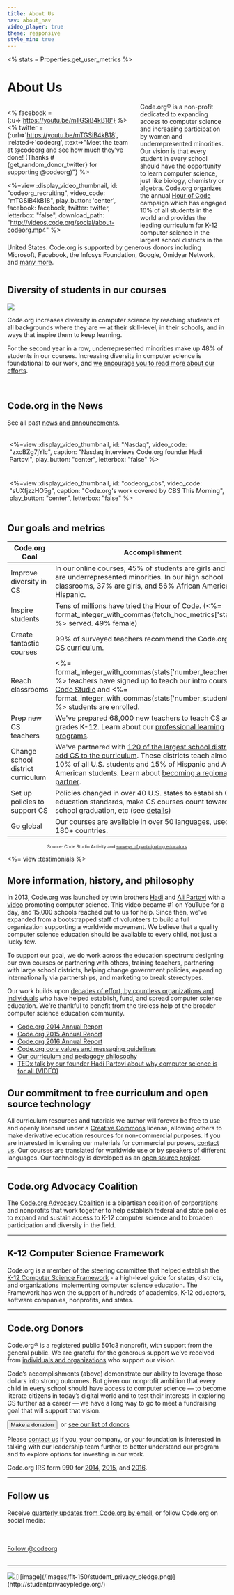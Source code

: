 ```yaml
---
title: About Us
nav: about_nav
video_player: true
theme: responsive
style_min: true
---
```


<%
  stats = Properties.get_user_metrics
%>

# About Us

<div style="float: left; width: 280px; margin-right: 5%;">

<% facebook = {:u=>'https://youtu.be/mTGSiB4kB18'} %>
<% twitter = {:url=>'https://youtu.be/mTGSiB4kB18', :related=>'codeorg', :text=>"Meet the team at @codeorg and see how much they’ve done! (Thanks #{get_random_donor_twitter} for supporting @codeorg)"} %>

<%=view :display_video_thumbnail, id: "codeorg_recruiting", video_code: "mTGSiB4kB18", play_button: 'center', facebook: facebook, twitter: twitter, letterbox: "false", download_path: "http://videos.code.org/social/about-codeorg.mp4" %>

</div>

<div class="col-50">

Code.org&reg; is a non-profit dedicated to expanding access to computer science and increasing participation by women and underrepresented minorities. Our vision is that every student in every school should have the opportunity to learn computer science, just like biology, chemistry or algebra. Code.org organizes the annual <a href="http://hourofcode.com"> Hour of Code</a> campaign which has engaged 10% of all students in the world and provides the leading curriculum for K-12 computer science in the largest school districts in the United States. Code.org is supported by generous donors including Microsoft, Facebook, the Infosys Foundation, Google, Omidyar Network, and <a href="/about/donors">many more</a>.


</div>

<div style="clear: both;"></div>

## Diversity of students in our courses</h2>

<img src="/images/infographics/fit-800/diversity-courses-updated-05-23.png" class ="col-95">

Code.org increases diversity in computer science by reaching students of all backgrounds where they are — at their skill-level, in their schools, and in ways that inspire them to keep learning. 

For the second year in a row, underrepresented minorities make up 48% of students in our courses. Increasing diversity in computer science is foundational to our work, and <a href="/diversity">we encourage you to read more about our efforts</a>. 

<br />


## Code.org in the News
See all past [news and announcements](/about/news).

<div class=col-45 style="float: left; margin: 1%">

<%=view :display_video_thumbnail, id: "Nasdaq", video_code: "zxcBZg7jYlc", caption: "Nasdaq interviews Code.org founder Hadi Partovi", play_button: "center", letterbox: "false" %>

</div>

<div class=col-45 style="float: left; margin: 1%">

<%=view :display_video_thumbnail, id: "codeorg_cbs", video_code: "sUXfjzzHO5g", caption: "Code.org's work covered by CBS This Morning", play_button: "center", letterbox: "false" %>

</div>

<div style="clear: both;"></div>

## Our goals and metrics

| Code.org Goal | Accomplishment                                                                                                                                                                                                                                                                                                    |
|------| ------------------------------------------------------------------------------------------------------------------------------------------------------------------------------------------------------------------------------------------------------------------------------------------------------------------|
| Improve diversity in CS | In our online courses, 45% of students are girls and 48% are underrepresented minorities. In our high school classrooms, 37% are girls, and 56% African American or Hispanic.                                                                                                                                     |
| Inspire students | Tens of millions have tried the [Hour of Code](/learn). (<%= format_integer_with_commas(fetch_hoc_metrics['started']) %> served. 49% female)                                                                                                                                                                      |
| Create fantastic  courses | 99% of surveyed teachers recommend the Code.org [intro CS curriculum](http://studio.code.org).                                                                                                                                                                                                                    |
| Reach classrooms | <%= format_integer_with_commas(stats['number_teachers']) %> teachers have signed up to teach our intro courses on [Code Studio](http://studio.code.org) and <%= format_integer_with_commas(stats['number_students']) %> students are enrolled.                                                                    |
| Prep new CS teachers | We've prepared 68,000 new teachers to teach CS across grades K-12. Learn about our [professional learning programs](/educate).                                                                                                                                                                                    |
| Change school district curriculum | We've partnered with [120 of the largest school districts](/educate/partner-districts) to [add CS to the curriculum](/educate/curriculum). These districts teach almost 10% of all U.S. students and 15% of Hispanic and African American students. Learn about [becoming a regional partner](/educate/districts).|
| Set up policies to support CS | Policies changed in over 40 U.S. states to establish CS education standards, make CS courses count towards high school graduation, etc (see [details](https://docs.google.com/document/d/1J3TbEQt3SmIWuha7ooBPvlWpiK-pNVIV5uuQEzNzdkE/edit))                        |
| Go global | Our courses are available in over 50 languages, used in 180+ countries.                                                                                                                                                                                                                                           |
<center><font size="1">Source: Code Studio Activity and <a href="https://docs.google.com/document/d/1gySkItxiJn_vwb8HIIKNXqen184mRtzDX12cux0ZgZk/pub">surveys of participating educators</a></font></center>

<!-- Teachers Trained: 2679 + K-5 -->

<%= view :testimonials %>

## More information, history, and philosophy
In 2013, Code.org was launched by twin brothers [Hadi](/about/leadership/hadi_partovi) and [Ali Partovi](https://www.crunchbase.com/person/ali-partovi#/entity) with a [video](https://www.youtube.com/watch?v=nKIu9yen5nc) promoting computer science. This video became #1 on YouTube for a day, and 15,000 schools reached out to us for help. Since then, we've expanded from a bootstrapped staff of volunteers to build a full organization supporting a worldwide movement. We believe that a quality computer science education should be available to every child, not just a lucky few.

To support our goal, we do work across the education spectrum: designing our own courses or partnering with others, training teachers, partnering with large school districts, helping change government policies, expanding internationally via partnerships, and marketing to break stereotypes.

Our work builds upon [decades of effort, by countless organizations and individuals](https://docs.google.com/document/d/1rdEUqAkYtKPMD4UeEmpZCAau4_AdIOGbZDqLkePAQrY/pub) who have helped establish, fund, and spread computer science education. We're thankful to benefit from the tireless help of the broader computer science education community.

- [Code.org 2014 Annual Report](/about/2014)
- [Code.org 2015 Annual Report](/about/2015)
- [Code.org 2016 Annual Report](/about/2016)
- [Code.org core values and messaging guidelines](/about/values)
- [Our curriculum and pedagogy philosophy](/educate/curriculum/values)
- [TEDx talk by our founder Hadi Partovi about why computer science is for all (VIDEO)](https://www.youtube.com/watch?v=m-U9wzC9xLk)

## Our commitment to free curriculum and open source technology
All curriculum resources and tutorials we author will forever be free to use and openly licensed under a [Creative Commons](http://creativecommons.org/licenses/by-nc-sa/4.0/) license, allowing others to make derivative education resources for non-commercial purposes. If you are interested in licensing our materials for commercial purposes, [contact us](/contact). Our courses are translated for worldwide use or by speakers of different languages. Our technology is developed as an [open source project](https://github.com/code-dot-org/code-dot-org).

<hr/>

## Code.org Advocacy Coalition
The [Code.org Advocacy Coalition](/advocacy) is a bipartisan coalition of corporations and nonprofits that work together to help establish federal and state policies to expand and sustain access to K-12 computer science and to broaden participation and diversity in the field.

<hr/>


## K-12 Computer Science Framework
Code.org is a member of the steering committee that helped establish the [K-12 Computer Science Framework](http://k12cs.org) - a high-level guide for states, districts, and organizations implementing computer science education. The Framework has won the support of hundreds of academics, K-12 educators, software companies, nonprofits, and states.

<hr/>

## Code.org Donors
Code.org&reg; is a registered public 501c3 nonprofit, with support from the general public. We are grateful for the generous support we’ve received from [individuals and organizations](/about/donors) who support our vision.

Code’s accomplishments (above) demonstrate our ability to leverage those dollars into strong outcomes.  But given our nonprofit ambition that every child in every school should have access to computer science — to become literate citizens in today’s digital world and to test their interests in exploring CS further as a career — we have a long way to go to meet a fundraising goal that will support that vision.

[<button>Make a donation</button>](/donate)&nbsp;&nbsp;or [see our list of donors](/about/donors)

Please [contact us](/contact) if you, your company, or your foundation is interested in talking with our leadership team further to better understand our program and to explore options for investing in our work.

Code.org IRS form 990 for [2014](/files/irs-form.pdf), [2015](/files/irs-form-2015.pdf), and [2016](/files/irs-form-2016.pdf).

<hr/>


## Follow us
Receive [quarterly updates from Code.org by email](http://eepurl.com/wL0XL), or follow Code.org on social media:

<div id="fb-root"></div>
<script>(function(d, s, id) {
  var js, fjs = d.getElementsByTagName(s)[0];
  if (d.getElementById(id)) return;
  js = d.createElement(s); js.id = id;
  js.src = "//connect.facebook.net/en_US/sdk.js#xfbml=1&appId=544354895612633&version=v2.0";
  fjs.parentNode.insertBefore(js, fjs);
}(document, 'script', 'facebook-jssdk'));</script>
<div class="fb-like" data-href="http://www.facebook.com/Code.org" data-layout="button_count" data-action="like" data-show-faces="true" data-share="false"></div>
<br/><br/>
<a href="https://twitter.com/codeorg" class="twitter-follow-button" data-show-count="false" data-size="large">Follow @codeorg</a>
<script>!function(d,s,id){var js,fjs=d.getElementsByTagName(s)[0],p=/^http:/.test(d.location)?'http':'https';if(!d.getElementById(id)){js=d.createElement(s);js.id=id;js.src=p+'://platform.twitter.com/widgets.js';fjs.parentNode.insertBefore(js,fjs);}}(document, 'script', 'twitter-wjs');</script>
<br/><br/>

<script src="//platform.linkedin.com/in.js" type="text/javascript">
  lang: en_US
</script>
<!--  FOLLOW BUTTONS FOR GOOGLE PLUS OR TUMBLR ETC
<script type="IN/FollowCompany" data-id="3129360" data-counter="none"></script>
<br/>
<iframe  frameborder="0" border="0" scrolling="no" allowtransparency="true" height="25" width="116" src="https://platform.tumblr.com/v1/follow_button.html?button_type=2&tumblelog=codeorg&color_scheme=dark"></iframe>
<br/>
<script src="https://apis.google.com/js/platform.js" async defer></script>
<div class="g-follow" data-annotation="bubble" data-height="24" data-href="//plus.google.com/u/0/113408212816493509628" data-rel="publisher"></div>
-->

<hr/>


<a href="http://www.guidestar.org/organizations/46-0858543/code-org.aspx" target="_blank">
    <img src="https://widgets.guidestar.org/gximage2?o=9218725&l=v3" />
</a> [![image](/images/fit-150/student_privacy_pledge.png)](http://studentprivacypledge.org/)
